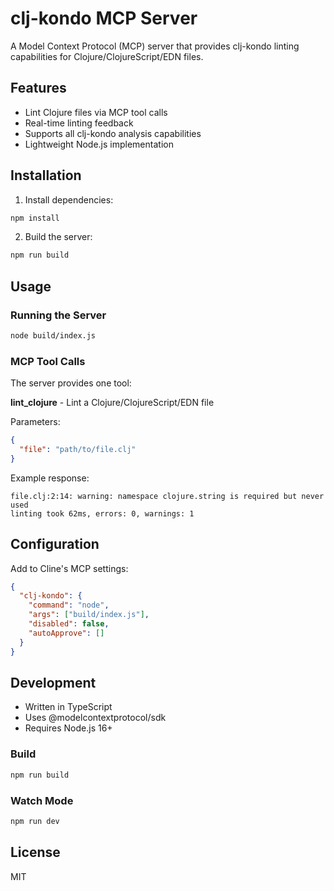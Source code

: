 # clj-kondo MCP Server

A Model Context Protocol (MCP) server that provides clj-kondo linting capabilities for Clojure/ClojureScript/EDN files.

## Features

- Lint Clojure files via MCP tool calls
- Real-time linting feedback
- Supports all clj-kondo analysis capabilities
- Lightweight Node.js implementation

## Installation

1. Install dependencies:
```bash
npm install
```

2. Build the server:
```bash
npm run build
```

## Usage

### Running the Server
```bash
node build/index.js
```

### MCP Tool Calls
The server provides one tool:

**lint_clojure** - Lint a Clojure/ClojureScript/EDN file

Parameters:
```json
{
  "file": "path/to/file.clj"
}
```

Example response:
```
file.clj:2:14: warning: namespace clojure.string is required but never used
linting took 62ms, errors: 0, warnings: 1
```

## Configuration

Add to Cline's MCP settings:
```json
{
  "clj-kondo": {
    "command": "node",
    "args": ["build/index.js"],
    "disabled": false,
    "autoApprove": []
  }
}
```

## Development

- Written in TypeScript
- Uses @modelcontextprotocol/sdk
- Requires Node.js 16+

### Build
```bash
npm run build
```

### Watch Mode
```bash
npm run dev
```

## License

MIT
